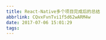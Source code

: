 ```yaml
---
title: React-Native多个项目完成后的总结
abbrlink: CQvxFvnTvi1f5d62wARM4w
date: 2017-07-06 15:01:29
tags:
---
```

